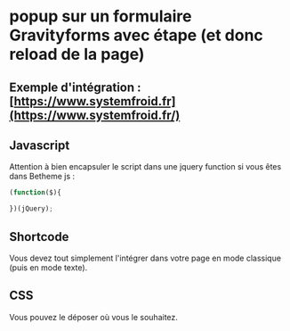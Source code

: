 # popup sur un formulaire Gravityforms avec étape (et donc reload de la page)


## Exemple d'intégration : [https://www.systemfroid.fr](https://www.systemfroid.fr/)
## Javascript
Attention à bien encapsuler le script dans une jquery function si vous êtes dans Betheme js : 
```javascript
(function($){

})(jQuery);
```

## Shortcode
Vous devez tout simplement l'intégrer dans votre page en mode classique (puis en mode texte).

## CSS
Vous pouvez le déposer où vous le souhaitez.
